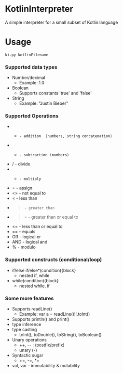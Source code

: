 # KotlinInterpreter
A simple interpreter for a small subset of Kotlin language

# Usage
```
ki.py kotlinFilename
```

### Supported data types
* Number/decimal
  - Example: 1.0
* Boolean
  - Supports constants 'true' and 'false'
* String
  - Example: "Justin Bieber"

### Supported Operations
* +		- addition  (numbers, string concatenation)
* -		- subtraction (numbers)
* /		- divide
* *		- multiply
* =		- assign
* <>	- not equal to
* <		- less than
* >		- greater than
* >=	- greater than or equal to
* <=	- less than or equal to
* ==  - equals
* OR	- logical or
* AND	- logical and
* %   - modulo

### Supported constructs (conditional/loop)
* if/else if/else*(condition){block}
  - nested if, while
* while(condition){block}
  - nested while, if

### Some more features
* Supports readLine()
  - Example: var a = readLine()!!.toInt()
* Supports println() and print()
* type inference
* type casting
  - toInt(), toDouble(), toString(), toBoolean()
* Unary operations
  - ++, -- : (postfix/prefix)
  - unary (-)
* Syntactic sugar
  - +=, -=, *=
* val, var - immutability & mutability
